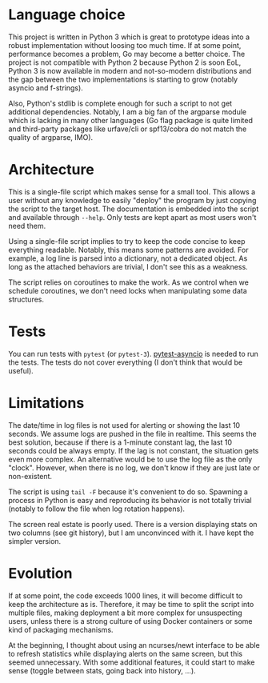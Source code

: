 # Language choice

This project is written in Python 3 which is great to prototype ideas
into a robust implementation without loosing too much time. If at some
point, performance becomes a problem, Go may become a better choice.
The project is not compatible with Python 2 because Python 2 is soon
EoL, Python 3 is now available in modern and not-so-modern
distributions and the gap between the two implementations is starting
to grow (notably asyncio and f-strings).

Also, Python's stdlib is complete enough for such a script to not get
additional dependencies. Notably, I am a big fan of the argparse
module which is lacking in many other languages (Go flag package is
quite limited and third-party packages like urfave/cli or spf13/cobra
do not match the quality of argparse, IMO).

# Architecture

This is a single-file script which makes sense for a small tool. This
allows a user without any knowledge to easily "deploy" the program by
just copying the script to the target host. The documentation is
embedded into the script and available through `--help`. Only tests
are kept apart as most users won't need them.

Using a single-file script implies to try to keep the code concise to
keep everything readable. Notably, this means some patterns are
avoided. For example, a log line is parsed into a dictionary, not a
dedicated object. As long as the attached behaviors are trivial, I
don't see this as a weakness.

The script relies on coroutines to make the work. As we control when
we schedule coroutines, we don't need locks when manipulating some
data structures.

# Tests

You can run tests with `pytest` (or `pytest-3`). [pytest-asyncio][] is
needed to run the tests. The tests do not cover everything (I don't
think that would be useful).

[pytest-asyncio]: https://github.com/pytest-dev/pytest-asyncio

# Limitations

The date/time in log files is not used for alerting or showing the
last 10 seconds. We assume logs are pushed in the file in realtime.
This seems the best solution, because if there is a 1-minute constant
lag, the last 10 seconds could be always empty. If the lag is not
constant, the situation gets even more complex. An alternative would
be to use the log file as the only "clock". However, when there is no
log, we don't know if they are just late or non-existent.

The script is using `tail -F` because it's convenient to do so.
Spawning a process in Python is easy and reproducing its behavior is
not totally trivial (notably to follow the file when log rotation
happens).

The screen real estate is poorly used. There is a version displaying
stats on two columns (see git history), but I am unconvinced with it.
I have kept the simpler version.

# Evolution

If at some point, the code exceeds 1000 lines, it will become
difficult to keep the architecture as is. Therefore, it may be time to
split the script into multiple files, making deployment a bit more
complex for unsuspecting users, unless there is a strong culture of
using Docker containers or some kind of packaging mechanisms.

At the beginning, I thought about using an ncurses/newt interface to
be able to refresh statistics while displaying alerts on the same
screen, but this seemed unnecessary. With some additional features, it
could start to make sense (toggle between stats, going back into
history, ...).
